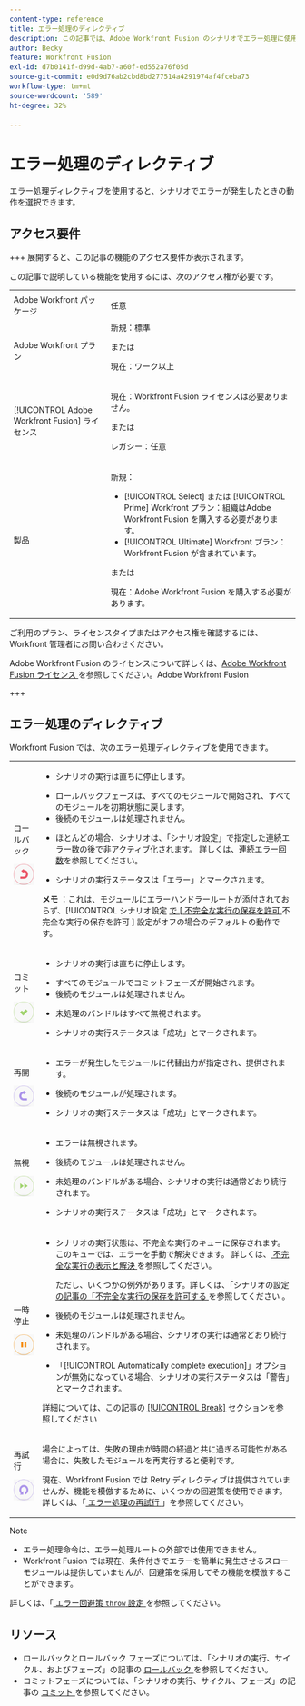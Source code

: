 ```yaml
---
content-type: reference
title: エラー処理のディレクティブ
description: この記事では、Adobe Workfront Fusion のシナリオでエラー処理に使用できるディレクティブについて説明します。
author: Becky
feature: Workfront Fusion
exl-id: d7b0141f-d99d-4ab7-a60f-ed552a76f05d
source-git-commit: e0d9d76ab2cbd8bd277514a4291974af4fceba73
workflow-type: tm+mt
source-wordcount: '589'
ht-degree: 32%

---
```


# エラー処理のディレクティブ

エラー処理ディレクティブを使用すると、シナリオでエラーが発生したときの動作を選択できます。

## アクセス要件

+++ 展開すると、この記事の機能のアクセス要件が表示されます。

この記事で説明している機能を使用するには、次のアクセス権が必要です。

<table style="table-layout:auto">
 <col> 
 <col> 
 <tbody> 
  <tr> 
    <td role="rowheader">Adobe Workfront パッケージ</td> 
   <td> <p>任意</p> </td> 
  </tr> 
  <tr data-mc-conditions=""> 
   <td role="rowheader">Adobe Workfront プラン</td> 
   <td> 新規：標準<p>または</p><p>現在：ワーク以上</p> </td> 
  </tr> 
  <tr> 
   <td role="rowheader">[!UICONTROL Adobe Workfront Fusion] ライセンス</td> 
   <td>
   <p>現在：Workfront Fusion ライセンスは必要ありません。</p>
   <p>または</p>
   <p>レガシー：任意 </p>
   </td> 
  </tr> 
  <tr> 
   <td role="rowheader">製品</td> 
   <td>
   <p>新規：</p> <ul><li>[!UICONTROL Select] または [!UICONTROL Prime] Workfront プラン：組織はAdobe Workfront Fusion を購入する必要があります。</li><li>[!UICONTROL Ultimate] Workfront プラン：Workfront Fusion が含まれています。</li></ul>
   <p>または</p>
   <p>現在：Adobe Workfront Fusion を購入する必要があります。</p>
   </td> 
  </tr>
 </tbody> 
</table>


ご利用のプラン、ライセンスタイプまたはアクセス権を確認するには、Workfront 管理者にお問い合わせください。

Adobe Workfront Fusion のライセンスについて詳しくは、[Adobe Workfront Fusion ライセンス ](/help/workfront-fusion/set-up-and-manage-workfront-fusion/licensing-operations-overview/license-automation-vs-integration.md) を参照してください。Adobe Workfront Fusion

+++

## エラー処理のディレクティブ

Workfront Fusion では、次のエラー処理ディレクティブを使用できます。

<table style="table-layout:auto">
 <col> 
 <col> 
 <tbody> 
  <tr> 
   <td role="rowheader"> <p>ロールバック</p> <p> <img src="assets/rollback.png"> </p> </td> 
   <td> <ul><li><p>シナリオの実行は直ちに停止します。</li><li>ロールバックフェーズは、すべてのモジュールで開始され、すべてのモジュールを初期状態に戻します。 </li><li>後続のモジュールは処理されません。</p></li><li> <p>ほとんどの場合、シナリオは、「シナリオ設定」で指定した連続エラー数の後で非アクティブ化されます。 詳しくは、<a href="/help/workfront-fusion/create-scenarios/config-scenarios-settings/configure-scenario-settings.md#number-of-consecutive-errors" class="MCXref xref">連続エラー回数</a>を参照してください。</p> </li><li><p>シナリオの実行ステータスは「エラー」とマークされます。</p></li></ul> <p><b> メモ </b>：これは、モジュールにエラーハンドラールートが添付されておらず、[!UICONTROL シナリオ設定 <a href="/help/workfront-fusion/create-scenarios/config-scenarios-settings/configure-scenario-settings.md#allow-storing-incomplete-executions" class="MCXref xref"> で [ 不完全な実行の保存を許可 </a> 不完全な実行の保存を許可 ] 設定がオフの場合のデフォルトの動作です。</p> </td> 
  </tr> 
  <tr> 
   <td role="rowheader"> <p>コミット</p> <p> <img src="assets/commit.png"> </p> </td> 
   <td> <ul><li><p>シナリオの実行は直ちに停止します。</li><li>すべてのモジュールでコミットフェーズが開始されます。 </li><li>後続のモジュールは処理されません。</p></li><li> <p>未処理のバンドルはすべて無視されます。</p> </li><li><p>シナリオの実行ステータスは「成功」とマークされます。 </p> </li></ul></td> 
  </tr> 
  <tr> 
   <td role="rowheader"> <p>再開</p> <p> <img src="assets/resume.png"> </p> </td> 
   <td> <ul><li><p>エラーが発生したモジュールに代替出力が指定され、提供されます。</p> </li><li><p>後続のモジュールが処理されます。</p></li><li> <p>シナリオの実行ステータスは「成功」とマークされます。</p></li></ul> </td> 
  </tr> 
  <tr> 
   <td role="rowheader"> <p>無視</p> <p> <img src="assets/ignore.png"> </p> </td> 
   <td><ul><li> <p>エラーは無視されます。</li><li> 後続のモジュールは処理されません。</p> </li><li><p>未処理のバンドルがある場合、シナリオの実行は通常どおり続行されます。</p> </li><li><p>シナリオの実行ステータスは「成功」とマークされます。</p> </li></ul></td> 
  </tr> 
  <tr> 
   <td role="rowheader"> <p>一時停止</p> <p> <img src="assets/break.png"> </p> </td> 
   <td><ul><li> <p>シナリオの実行状態は、不完全な実行のキューに保存されます。このキューでは、エラーを手動で解決できます。 詳しくは、<a href="/help/workfront-fusion/manage-scenarios/view-and-resolve-incomplete-executions.md" class="MCXref xref"> 不完全な実行の表示と解決 </a> を参照してください。</p> <p>ただし、いくつかの例外があります。詳しくは、「シナリオの設定 <a href="/help/workfront-fusion/create-scenarios/config-scenarios-settings/configure-scenario-settings.md#allow" class="MCXref xref"> の記事の「不完全な実行の保存を許可する </a> を参照してください </a>。</p></li><li> <p>後続のモジュールは処理されません。</p></li><li> <p>未処理のバンドルがある場合、シナリオの実行は通常どおり続行されます。</p> </li><li><p>「[!UICONTROL Automatically complete execution]」オプションが無効になっている場合、シナリオの実行ステータスは「警告」とマークされます。</p></li></ul> <p>詳細については、この記事の <a href="#break" class="MCXref xref">[!UICONTROL Break]</a> セクションを参照してください</p> </td> 
  </tr> 
  <tr> 
   <td role="rowheader"> <p>再試行</p> <p> <img src="assets/retry.png"> </p> </td> 
   <td> <p>場合によっては、失敗の理由が時間の経過と共に過ぎる可能性がある場合に、失敗したモジュールを再実行すると便利です。</p> <p>現在、Workfront Fusion では Retry ディレクティブは提供されていませんが、機能を模倣するために、いくつかの回避策を使用できます。詳しくは、「<a href="/help/workfront-fusion/create-scenarios/config-error-handling/retry.md" class="MCXref xref"> エラー処理の再試行 </a>」を参照してください。</p> </td> 
  </tr> 
 </tbody> 
</table>

>[!NOTE]
>
>* エラー処理命令は、エラー処理ルートの外部では使用できません。
>* Workfront Fusion では現在、条件付きでエラーを簡単に発生させるスローモジュールは提供していませんが、回避策を採用してその機能を模倣することができます。
>
>  詳しくは、「[ エラー回避策 `throw` 設定 ](/help/workfront-fusion/create-scenarios/config-error-handling/throw.md) を参照してください。

## リソース

* ロールバックとロールバック フェーズについては、「シナリオの実行、サイクル、およびフェーズ」の記事の [ ロールバック ](/help/workfront-fusion/references/scenarios/scenario-execution-cycles-phases.md#rollback) を参照してください。
* コミットフェーズについては、「シナリオの実行、サイクル、フェーズ」の記事の [ コミット ](/help/workfront-fusion/references/scenarios/scenario-execution-cycles-phases.md#commit) を参照してください。
